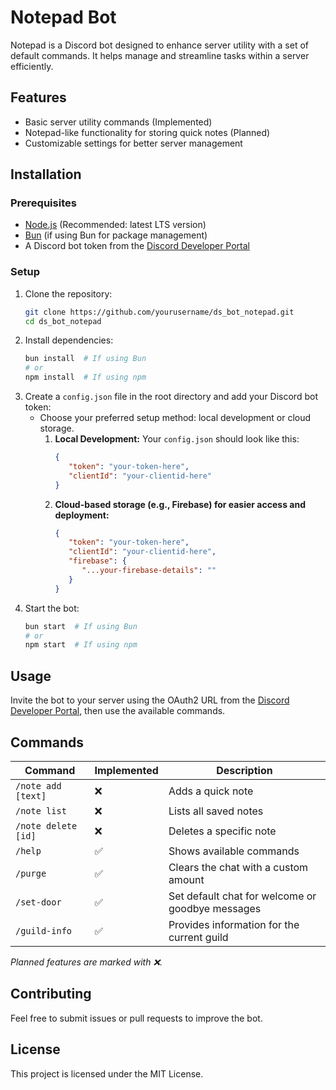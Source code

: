 # Notepad Bot

Notepad is a Discord bot designed to enhance server utility with a set of default commands. It helps manage and streamline tasks within a server efficiently.

## Features
- Basic server utility commands (Implemented)
- Notepad-like functionality for storing quick notes (Planned)
- Customizable settings for better server management

## Installation

### Prerequisites
- [Node.js](https://nodejs.org/) (Recommended: latest LTS version)
- [Bun](https://bun.sh/) (if using Bun for package management)
- A Discord bot token from the [Discord Developer Portal](https://discord.com/developers/applications)

### Setup
1. Clone the repository:
   ```sh
   git clone https://github.com/yourusername/ds_bot_notepad.git
   cd ds_bot_notepad
   ```
2. Install dependencies:
   ```sh
   bun install  # If using Bun
   # or
   npm install  # If using npm
   ```
3. Create a `config.json` file in the root directory and add your Discord bot token:
   - Choose your preferred setup method: local development or cloud storage.
      1. **Local Development:** Your `config.json` should look like this:
         ```json
         {
            "token": "your-token-here",
            "clientId": "your-clientid-here"
         }
         ```
      2. **Cloud-based storage (e.g., Firebase) for easier access and deployment:**
         ```json
         {
            "token": "your-token-here",
            "clientId": "your-clientid-here",
            "firebase": {
               "...your-firebase-details": ""
            }
         }
         ```
4. Start the bot:
   ```sh
   bun start  # If using Bun
   # or
   npm start  # If using npm
   ```

## Usage
Invite the bot to your server using the OAuth2 URL from the [Discord Developer Portal](https://discord.com/developers/applications), then use the available commands.

## Commands
| Command | Implemented | Description |
|---------|-------------|-------------|
| `/note add [text]` | ❌ | Adds a quick note |
| `/note list` | ❌ | Lists all saved notes |
| `/note delete [id]` | ❌ | Deletes a specific note |
| `/help` | ✅ | Shows available commands |
| `/purge` | ✅ | Clears the chat with a custom amount |
| `/set-door` | ✅ | Set default chat for welcome or goodbye messages |
| `/guild-info` | ✅ | Provides information for the current guild |

*Planned features are marked with ❌.*

## Contributing
Feel free to submit issues or pull requests to improve the bot.

## License
This project is licensed under the MIT License.

